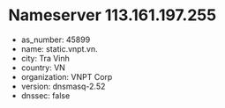 # Nameserver 113.161.197.255

* as_number: 45899
* name: static.vnpt.vn.
* city: Tra Vinh
* country: VN
* organization: VNPT Corp
* version: dnsmasq-2.52
* dnssec: false
